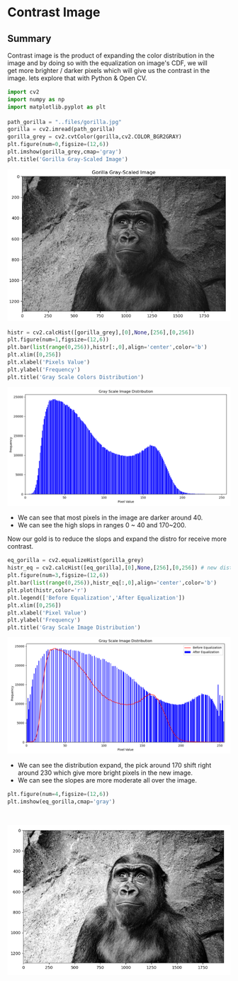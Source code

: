# Contrast Image

## Summary
Contrast image is the product of expanding the color distribution in the image and by doing so with the equalization on image's CDF, we will get more brighter / darker pixels which will give us the contrast in the image. lets explore that with Python & Open CV.

```python
import cv2
import numpy as np
import matplotlib.pyplot as plt

path_gorilla = "..files/gorilla.jpg"
gorilla = cv2.imread(path_gorilla)
gorilla_grey = cv2.cvtColor(gorilla,cv2.COLOR_BGR2GRAY)
plt.figure(num=0,figsize=(12,6))
plt.imshow(gorilla_grey,cmap='gray')
plt.title('Gorilla Gray-Scaled Image')
```
<p align="center">
  <img src="https://github.com/matanelg/OpenCV/blob/master/Contrast-Image/files/gorilla_gray.png">
</p>

```python
histr = cv2.calcHist([gorilla_grey],[0],None,[256],[0,256])
plt.figure(num=1,figsize=(12,6))
plt.bar(list(range(0,256)),histr[:,0],align='center',color='b')
plt.xlim([0,256])
plt.xlabel('Pixels Value')
plt.ylabel('Frequency')
plt.title('Gray Scale Colors Distribution')
```
<p align="center">
  <img src="https://github.com/matanelg/OpenCV/blob/master/Contrast-Image/files/gorilla_distro.png">
</p>

- We can see that most pixels in the image are darker around 40.
- We can see the high slops in ranges 0 ~ 40 and 170~200. 

Now our gold is to reduce the slops and expand the distro for receive more contrast.
```python
eq_gorilla = cv2.equalizeHist(gorilla_grey)
histr_eq = cv2.calcHist([eq_gorilla],[0],None,[256],[0,256]) # new distro
plt.figure(num=3,figsize=(12,6))
plt.bar(list(range(0,256)),histr_eq[:,0],align='center',color='b')
plt.plot(histr,color='r')
plt.legend(['Before Equalization','After Equalization'])
plt.xlim([0,256])
plt.xlabel('Pixel Value')
plt.ylabel('Frequency')
plt.title('Gray Scale Image Distribution')
```
<p align="center">
  <img src="https://github.com/matanelg/OpenCV/blob/master/Contrast-Image/files/gorilla_new_distro.png">
</p>

- We can see the distribution expand, the pick around 170 shift right around 230 which give more bright pixels in the new image.
- We can see the slopes are more moderate all over the image.

```python
plt.figure(num=4,figsize=(12,6))
plt.imshow(eq_gorilla,cmap='gray')
```
​<p align="center">
  <img src="https://github.com/matanelg/OpenCV/blob/master/Contrast-Image/files/contrast_image.png">
</p>



